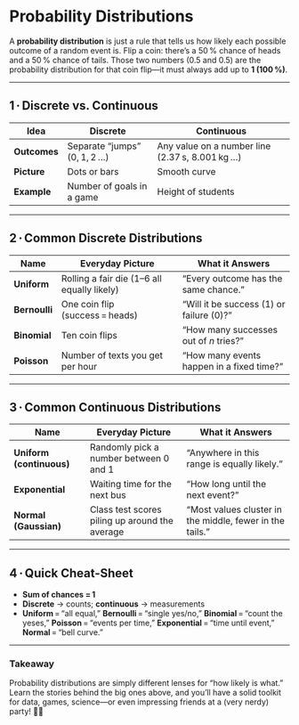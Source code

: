 # Probability Distributions

A **probability distribution** is just a rule that tells us how likely each possible outcome of a random event is. Flip a coin: there’s a 50 % chance of heads and a 50 % chance of tails. Those two numbers (0.5 and 0.5) are the probability distribution for that coin flip—it must always add up to **1 (100 %)**.

---

## 1 · Discrete vs. Continuous

| Idea         | Discrete                     | Continuous                                      |
| ------------ | ---------------------------- | ----------------------------------------------- |
| **Outcomes** | Separate “jumps” (0, 1, 2 …) | Any value on a number line (2.37 s, 8.001 kg …) |
| **Picture**  | Dots or bars                 | Smooth curve                                    |
| **Example**  | Number of goals in a game    | Height of students                              |

---

## 2 · Common Discrete Distributions

| Name          | Everyday Picture                            | What it Answers                           |
| ------------- | ------------------------------------------- | ----------------------------------------- |
| **Uniform**   | Rolling a fair die (1–6 all equally likely) | “Every outcome has the same chance.”      |
| **Bernoulli** | One coin flip (success = heads)             | “Will it be success (1) or failure (0)?”  |
| **Binomial**  | Ten coin flips                              | “How many successes out of _n_ tries?”    |
| **Poisson**   | Number of texts you get per hour            | “How many events happen in a fixed time?” |

---

## 3 · Common Continuous Distributions

| Name                     | Everyday Picture                               | What it Answers                                          |
| ------------------------ | ---------------------------------------------- | -------------------------------------------------------- |
| **Uniform (continuous)** | Randomly pick a number between 0 and 1         | “Anywhere in this range is equally likely.”              |
| **Exponential**          | Waiting time for the next bus                  | “How long until the next event?”                         |
| **Normal (Gaussian)**    | Class test scores piling up around the average | “Most values cluster in the middle, fewer in the tails.” |

---

## 4 · Quick Cheat‑Sheet

- **Sum of chances = 1**
- **Discrete** → counts; **continuous** → measurements
- **Uniform** = “all equal,” **Bernoulli** = “single yes/no,”
  **Binomial** = “count the yeses,” **Poisson** = “events per time,”
  **Exponential** = “time until event,” **Normal** = “bell curve.”

---

### Takeaway

Probability distributions are simply different lenses for “how likely is what.” Learn the stories behind the big ones above, and you’ll have a solid toolkit for data, games, science—or even impressing friends at a (very nerdy) party! 🎲✨
